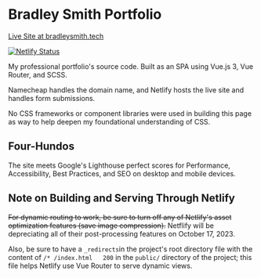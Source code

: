 # Bradley Smith Portfolio

[Live Site at bradleysmith.tech](https://bradleysmith.tech)

[![Netlify Status](https://api.netlify.com/api/v1/badges/04bdc827-8852-4eab-8263-b2aa9e21435e/deploy-status)](https://app.netlify.com/sites/confident-curran-cd1577/deploys)

My professional portfolio's source code. Built as an SPA using Vue.js 3, Vue
Router, and SCSS.

Namecheap handles the domain name, and Netlify hosts the live site and
handles form submissions.

No CSS frameworks or component libraries were used in building this page as way
to help deepen my foundational understanding of CSS.

## Four-Hundos

The site meets Google's Lighthouse perfect scores for Performance,
Accessibility, Best Practices, and SEO on desktop and mobile devices.

## Note on Building and Serving Through Netlify

~~For dynamic routing to work, be sure to turn off any of Netlify's
asset optimization features (save image compression).~~ Netflify will be
depreciating all of their post-processing features on October 17, 2023.

Also, be sure to have a `_redirects`in the project's root directory file with
the content of `/* /index.html   200` in the `public/` directory of the project;
this file helps Netlify use Vue Router to serve dynamic views.

